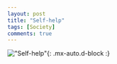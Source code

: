 ```yaml
---
layout: post
title: "Self-help"
tags: [Society]
comments: true
---
```


!["Self-help"](/comics/16.png){: .mx-auto.d-block :}
